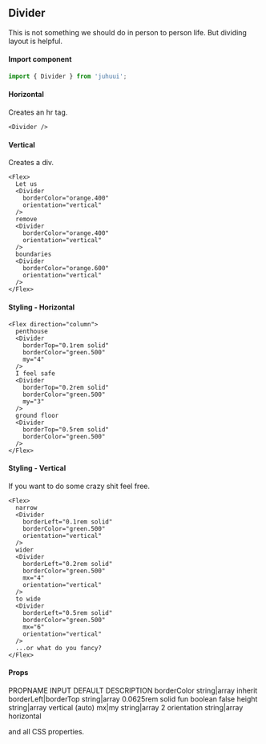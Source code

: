 ## Divider

This is not something we should do in person to person life. But dividing layout is helpful.

#### Import component

```js
import { Divider } from 'juhuui';
```

#### Horizontal

Creates an hr tag.

```js-live
<Divider />
```

#### Vertical

Creates a div.

```js-live
<Flex>
  Let us
  <Divider
    borderColor="orange.400"
    orientation="vertical"
  />
  remove
  <Divider
    borderColor="orange.400"
    orientation="vertical"
  />
  boundaries
  <Divider
    borderColor="orange.600"
    orientation="vertical"
  />
</Flex>
```

#### Styling - Horizontal

```js-live
<Flex direction="column">
  penthouse
  <Divider
    borderTop="0.1rem solid"
    borderColor="green.500"
    my="4"
  />
  I feel safe
  <Divider
    borderTop="0.2rem solid"
    borderColor="green.500"
    my="3"
  />
  ground floor
  <Divider
    borderTop="0.5rem solid"
    borderColor="green.500"
  />
</Flex>
```

#### Styling - Vertical

If you want to do some crazy shit feel free.

```js-live
<Flex>
  narrow
  <Divider
    borderLeft="0.1rem solid"
    borderColor="green.500"
    orientation="vertical"
  />
  wider
  <Divider
    borderLeft="0.2rem solid"
    borderColor="green.500"
    mx="4"
    orientation="vertical"
  />
  to wide
  <Divider
    borderLeft="0.5rem solid"
    borderColor="green.500"
    mx="6"
    orientation="vertical"
  />
  ...or what do you fancy?
</Flex>
```

#### Props

<TableBox>
  <tr>
    <th>PROPNAME</th>
    <th>INPUT</th>
    <th>DEFAULT</th>
    <th>DESCRIPTION</th>
  </tr>
  <tr>
    <th>borderColor</th>
    <th>string|array</th>
    <th>inherit</th>
    <th></th>
  </tr>
  <tr>
    <th>borderLeft|borderTop</th>
    <th>string|array</th>
    <th>0.0625rem solid</th>
    <th></th>
  </tr>
  <tr>
    <th>fun</th>
    <th>boolean</th>
    <th>false</th>
    <th></th>
  </tr>
  <tr>
    <th>height</th>
    <th>string|array</th>
    <th>vertical (auto)</th>
    <th></th>
  </tr>
  <tr>
    <th>mx|my</th>
    <th>string|array</th>
    <th>2</th>
    <th></th>
  </tr>
  <tr>
    <th>orientation</th>
    <th>string|array</th>
    <th>horizontal</th>
    <th></th>
  </tr>
</TableBox>

and all CSS properties.
